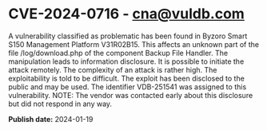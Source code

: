 # CVE-2024-0716 - cna@vuldb.com

A vulnerability classified as problematic has been found in Byzoro Smart S150 Management Platform V31R02B15. This affects an unknown part of the file /log/download.php of the component Backup File Handler. The manipulation leads to information disclosure. It is possible to initiate the attack remotely. The complexity of an attack is rather high. The exploitability is told to be difficult. The exploit has been disclosed to the public and may be used. The identifier VDB-251541 was assigned to this vulnerability. NOTE: The vendor was contacted early about this disclosure but did not respond in any way.

**Publish date:** 2024-01-19
